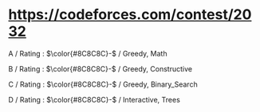# https://codeforces.com/contest/2032

A / Rating : $\color{#8C8C8C}-$ / Greedy, Math

B / Rating : $\color{#8C8C8C}-$ / Greedy, Constructive

C / Rating : $\color{#8C8C8C}-$ / Greedy, Binary_Search

D / Rating : $\color{#8C8C8C}-$ / Interactive, Trees
